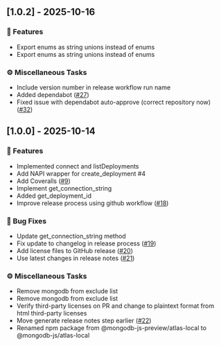 ## [1.0.2] - 2025-10-16

### 🚀 Features

- Export enums as string unions instead of enums
- Export enums as string unions instead of enums

### ⚙️ Miscellaneous Tasks

- Include version number in release workflow run name
- Added dependabot ([#27](https://github.com/mongodb-js/atlas-local-lib-js/pull/27))
- Fixed issue with dependabot auto-approve (correct repository now) ([#32](https://github.com/mongodb-js/atlas-local-lib-js/pull/32))
## [1.0.0] - 2025-10-14

### 🚀 Features

- Implemented connect and listDeployments
- Add NAPI wrapper for create_deployment #4
- Add Coveralls ([#9](https://github.com/mongodb-js/atlas-local-lib-js/pull/9))
- Implement get_connection_string
- Added get_deployment_id
- Improve release process using github workflow ([#18](https://github.com/mongodb-js/atlas-local-lib-js/pull/18))

### 🐛 Bug Fixes

- Update get_connection_string method
- Fix update to changelog in release process ([#19](https://github.com/mongodb-js/atlas-local-lib-js/pull/19))
- Add license files to GitHub release ([#20](https://github.com/mongodb-js/atlas-local-lib-js/pull/20))
- Use latest changes in release notes ([#21](https://github.com/mongodb-js/atlas-local-lib-js/pull/21))

### ⚙️ Miscellaneous Tasks

- Remove mongodb from exclude list
- Remove mongodb from exclude list
- Verify third-party licenses on PR and change to plaintext format from html third-party licenses
- Move generate release notes step earlier ([#22](https://github.com/mongodb-js/atlas-local-lib-js/pull/22))
- Renamed npm package from @mongodb-js-preview/atlas-local to @mongodb-js/atlas-local

